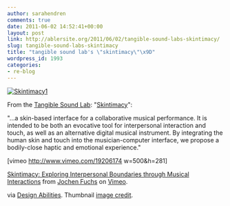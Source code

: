 ```yaml
---
author: sarahendren
comments: true
date: 2011-06-02 14:52:41+00:00
layout: post
link: http://ablersite.org/2011/06/02/tangible-sound-labs-skintimacy/
slug: tangible-sound-labs-skintimacy
title: "tangible sound lab's \"skintimacy\"\x9D"
wordpress_id: 1993
categories:
- re-blog
---
```


[![Skintimacy1](http://ablersite.files.wordpress.com/2011/06/skintimacy1.jpg)](http://ablersite.files.wordpress.com/2011/06/skintimacy1.jpg)

From the [Tangible Sound Lab](http://www.a-plusplus.com/): "[Skintimacy](http://tangible-sound-lab.org/?p=350)":


"...a skin-based interface for a collaborative musical performance. It is intended to be both an evocative tool for interpersonal interaction and touch, as well as an alternative digital musical instrument. By integrating the human skin and touch into the musician-computer interface, we propose a bodily-close haptic and emotional experience."


[vimeo http://www.vimeo.com/19206174 w=500&h=281]

[Skintimacy: Exploring Interpersonal Boundaries through Musical Interactions](http://vimeo.com/19206174) from [Jochen Fuchs](http://vimeo.com/user880893) on [Vimeo](http://vimeo.com).

via [Design Abilities](http://designabilities.wordpress.com/). Thumbnail [image credit](http://noadol.com/wallSound/Precedents.html).
